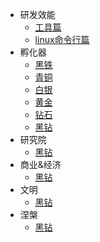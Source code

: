 * 研发效能
  * [工具篇](graduation/研发效能.md)
  * [linux命令行篇](linux/tools.md)
* 孵化器
  * [黑铁](incubator/黑铁.md)
  * [青铜](incubator/青铜.md)
  * [白银](incubator/白银.md)
  * [黄金](incubator/黄金.md)
  * [钻石](incubator/钻石.md)
  * [黑钻](incubator/黑钻.md)
* 研究院
  * [黑钻](incubator/黑钻.md)
* 商业&经济
  * [黑钻](incubator/黑钻.md)
* 文明
  * [黑钻](incubator/黑钻.md)
* 涅槃
  * [黑钻](incubator/黑钻.md)


